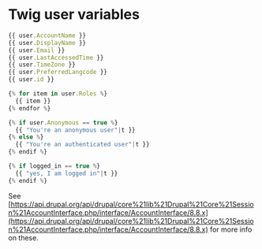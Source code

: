 # Twig user variables

```jsx
{{ user.AccountName }}
{{ user.DisplayName }}
{{ user.Email }}
{{ user.LastAccessedTime }}
{{ user.TimeZone }}
{{ user.PreferredLangcode }}
{{ user.id }}

{% for item in user.Roles %}
  {{ item }}
{% endfor %}

{% if user.Anonymous == true %}
  {{ "You're an anonymous user"|t }}
{% else %}
  {{ "You're an authenticated user"|t }}
{% endif %}

{% if logged_in == true %}
  {{ "yes, I am logged in"|t }}
{% endif %}
```

See [https://api.drupal.org/api/drupal/core%21lib%21Drupal%21Core%21Session%21AccountInterface.php/interface/AccountInterface/8.8.x](https://api.drupal.org/api/drupal/core%21lib%21Drupal%21Core%21Session%21AccountInterface.php/interface/AccountInterface/8.8.x) for more info on these. 

